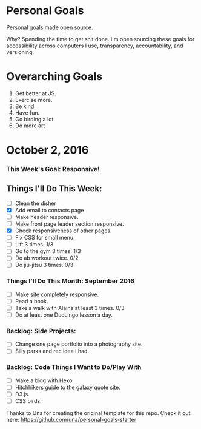 Personal Goals
==============

Personal goals made open source.

Why? Spending the time to get shit done. I'm open sourcing these goals for accessibility across computers I use, transparency, accountability, and versioning.

# Overarching Goals

1. Get better at JS.
2. Exercise more.
3. Be kind.
4. Have fun.
5. Go birding a lot.
6. Do more art

# October 2, 2016

### This Week's Goal: Responsive!

## Things I'll Do This Week:

- [ ] Clean the disher
- [x] Add email to contacts page
- [ ] Make header responsive.
- [ ] Make front page leader section responsive.
- [x] Check responsiveness of other pages.
- [ ] Fix CSS for small menu.
- [ ] Lift 3 times.  1/3
- [ ] Go to the gym 3 times. 1/3
- [ ] Do ab workout twice. 0/2
- [ ] Do jiu-jitsu 3 times. 0/3

### Things I'll Do This Month: September 2016

- [ ] Make site completely responsive.
- [ ] Read a book.
- [ ] Take a walk with Alaina at least 3 times. 0/3
- [ ] Do at least one DuoLingo lesson a day.

### Backlog: Side Projects:

- [ ] Change one page portfolio into a photography site.
- [ ] Silly parks and rec idea I had.

### Backlog: Code Things I Want to Do/Play With

- [ ] Make a blog with Hexo
- [ ] Hitchhikers guide to the galaxy quote site.
- [ ] D3.js.
- [ ] CSS birds.

Thanks to Una for creating the original template for this repo. Check it out here: https://github.com/una/personal-goals-starter